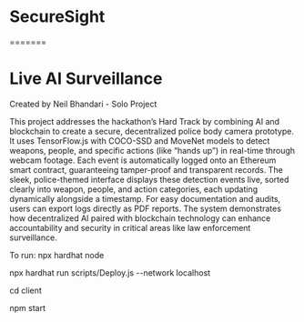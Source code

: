 
# SecureSight
=======
# Live AI Surveillance
Created by Neil Bhandari - Solo Project

This project addresses the hackathon’s Hard Track by combining AI and blockchain to create a secure, decentralized police body camera prototype. It uses TensorFlow.js with COCO-SSD and MoveNet models to detect weapons, people, and specific actions (like “hands up”) in real-time through webcam footage. Each event is automatically logged onto an Ethereum smart contract, guaranteeing tamper-proof and transparent records. The sleek, police-themed interface displays these detection events live, sorted clearly into weapon, people, and action categories, each updating dynamically alongside a timestamp. For easy documentation and audits, users can export logs directly as PDF reports. The system demonstrates how decentralized AI paired with blockchain technology can enhance accountability and security in critical areas like law enforcement surveillance.


To run:
npx hardhat node

npx hardhat run scripts/Deploy.js --network localhost

cd client

npm start

